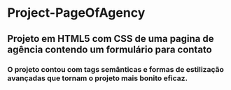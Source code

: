 # Project-PageOfAgency

## Projeto em  HTML5 com CSS  de  uma pagina de agência contendo um formulário para contato 

### O projeto contou  com  tags semânticas e formas de estilização avançadas que tornam o projeto mais bonito eficaz.
